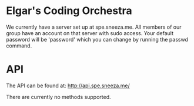 Elgar's Coding Orchestra
=====================

We currently have a server set up at spe.sneeza.me. All members of our group have an account on that server with sudo access. Your default password will be 'password' which you can change by running the passwd command.

API
=====================

The API can be found at: http://api.spe.sneeza.me/

There are currently no methods supported.